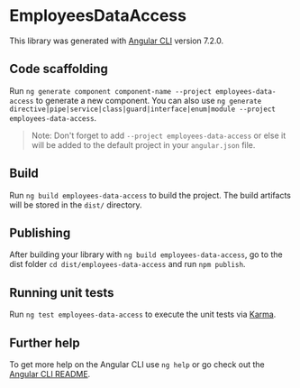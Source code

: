 # EmployeesDataAccess

This library was generated with [Angular CLI](https://github.com/angular/angular-cli) version 7.2.0.

## Code scaffolding

Run `ng generate component component-name --project employees-data-access` to generate a new component. You can also use `ng generate directive|pipe|service|class|guard|interface|enum|module --project employees-data-access`.

> Note: Don't forget to add `--project employees-data-access` or else it will be added to the default project in your `angular.json` file.

## Build

Run `ng build employees-data-access` to build the project. The build artifacts will be stored in the `dist/` directory.

## Publishing

After building your library with `ng build employees-data-access`, go to the dist folder `cd dist/employees-data-access` and run `npm publish`.

## Running unit tests

Run `ng test employees-data-access` to execute the unit tests via [Karma](https://karma-runner.github.io).

## Further help

To get more help on the Angular CLI use `ng help` or go check out the [Angular CLI README](https://github.com/angular/angular-cli/blob/master/README.md).
